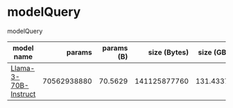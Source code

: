 # modelQuery
modelQuery






| model name | params | params (B) | size (Bytes) | size (GB) | layers | dim | params.json| 
| ---------- | -----: | ---------: | -----------: | --------: | -----: | ---: | --------: |
| [Llama-3-70B-Instruct](https://huggingface.co/meta-llama/Meta-Llama-3-70B-Instruct) | 70562938880 | 70.5629 | 141125877760 | 131.4337 | 80 | 8192 | [params.json](https://huggingface.co/meta-llama/Meta-Llama-3-70B-Instruct/blob/main/original/params.json) |


